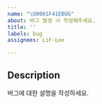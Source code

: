 ```yaml
---
name: "\U0001F41EBUG"
about: 버그 발생 시 작성해주세요.
title: ''
labels: bug
assignees: LiF-Lee

---
```


## Description
버그에 대한 설명을 작성하세요.
